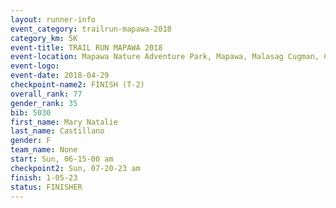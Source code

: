 ```yaml
---
layout: runner-info 
event_category: trailrun-mapawa-2018 
category_km: 5K 
event-title: TRAIL RUN MAPAWA 2018 
event-location: Mapawa Nature Adventure Park, Mapawa, Malasag Cugman, Cagayan de Oro Philippines 
event-logo: 
event-date: 2018-04-29 
checkpoint-name2: FINISH (T-2) 
overall_rank: 77
gender_rank: 35
bib: 5030
first_name: Mary Natalie
last_name: Castillano
gender: F
team_name: None
start: Sun, 06-15-00 am
checkpoint2: Sun, 07-20-23 am
finish: 1-05-23
status: FINISHER
---
```

